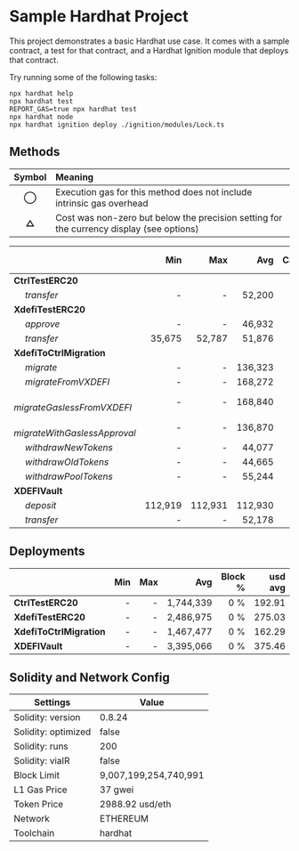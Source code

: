 # Sample Hardhat Project

This project demonstrates a basic Hardhat use case. It comes with a sample contract, a test for that contract, and a Hardhat Ignition module that deploys that contract.

Try running some of the following tasks:

```shell
npx hardhat help
npx hardhat test
REPORT_GAS=true npx hardhat test
npx hardhat node
npx hardhat ignition deploy ./ignition/modules/Lock.ts
```


## Methods
| **Symbol** | **Meaning**                                                                              |
| :--------: | :--------------------------------------------------------------------------------------- |
|    **◯**   | Execution gas for this method does not include intrinsic gas overhead                    |
|    **△**   | Cost was non-zero but below the precision setting for the currency display (see options) |

|                                     |     Min |     Max |     Avg | Calls | usd avg |
| :---------------------------------- | ------: | ------: | ------: | ----: | ------: |
| **CtrlTestERC20**                   |         |         |         |       |         |
|        *transfer*                   |       - |       - |  52,200 |    24 |    5.77 |
| **XdefiTestERC20**                  |         |         |         |       |         |
|        *approve*                    |       - |       - |  46,932 |     6 |    5.19 |
|        *transfer*                   |  35,675 |  52,787 |  51,876 |    19 |    5.74 |
| **XdefiToCtrlMigration**            |         |         |         |       |         |
|        *migrate*                    |       - |       - | 136,323 |     5 |   15.08 |
|        *migrateFromVXDEFI*          |       - |       - | 168,272 |     5 |   18.61 |
|        *migrateGaslessFromVXDEFI*   |       - |       - | 168,840 |     5 |   18.67 |
|        *migrateWithGaslessApproval* |       - |       - | 136,870 |     5 |   15.14 |
|        *withdrawNewTokens*          |       - |       - |  44,077 |     1 |    4.87 |
|        *withdrawOldTokens*          |       - |       - |  44,665 |     1 |    4.94 |
|        *withdrawPoolTokens*         |       - |       - |  55,244 |     1 |    6.11 |
| **XDEFIVault**                      |         |         |         |       |         |
|        *deposit*                    | 112,919 | 112,931 | 112,930 |    12 |   12.49 |
|        *transfer*                   |       - |       - |  52,178 |     2 |    5.77 |

## Deployments
|                          | Min | Max  |       Avg | Block % | usd avg |
| :----------------------- | --: | ---: | --------: | ------: | ------: |
| **CtrlTestERC20**        |   - |    - | 1,744,339 |     0 % |  192.91 |
| **XdefiTestERC20**       |   - |    - | 2,486,975 |     0 % |  275.03 |
| **XdefiToCtrlMigration** |   - |    - | 1,467,477 |     0 % |  162.29 |
| **XDEFIVault**           |   - |    - | 3,395,066 |     0 % |  375.46 |

## Solidity and Network Config
| **Settings**        | **Value**             |
| ------------------- | --------------------- |
| Solidity: version   | 0.8.24                |
| Solidity: optimized | false                 |
| Solidity: runs      | 200                   |
| Solidity: viaIR     | false                 |
| Block Limit         | 9,007,199,254,740,991 |
| L1 Gas Price        | 37 gwei               |
| Token Price         | 2988.92 usd/eth       |
| Network             | ETHEREUM              |
| Toolchain           | hardhat               |



